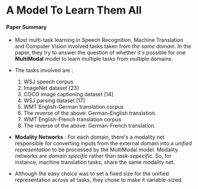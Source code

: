 # A Model To Learn Them All

#### Paper Summary

* Most multi-task learning in Speech Recognition, Machine Translation and Computer Vision involved tasks taken from *the same domain*. In the paper, they try to answer the question of whether it's possible for one **MultiModal** model  to learn multiple tasks from multiple domains.
* The tasks involved are : 
  1. WSJ speech corpus
  2. ImageNet dataset [23] 
  3. COCO image captioning dataset [14]
  4. WSJ parsing dataset [17] 
  5. WMT English-German translation corpus 
  6. The reverse of the above: German-English translation. 
  7. WMT English-French translation corpus 
  8. The reverse of the above: German-French translation. 

* **Modality Networks** : For each domain, there's a modality net responsible for converting inputs from the external domain into a *unified representation* to be processed by the MultiModal model. Modality networks are *domain specific* rather than *task-sepecific*. So, for instance, machine translation tasks, share the same modality net.

* Although the easy choice was to set a fixed size for the unified representation across all tasks, they chose to make it variable-sized.

